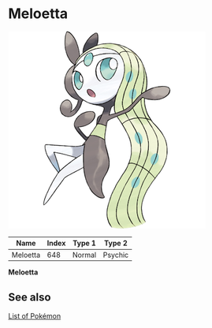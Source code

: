# Meloetta


![Meloetta](images/648.png)

| **Name** | **Index** | **Type 1** | **Type 2** |
|----|----|----|----|
| Meloetta | 648 | Normal | Psychic  |

**Meloetta** 

## See also

[List of Pokémon](../pokemon.md)
